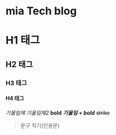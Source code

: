 # mia Tech blog
# H1 태그
## H2 태그
### H3 태그
#### H4 태그


*기울임체*
_기울임체2_
**bold**
**_기울임 + bold_**
~~strike~~

> 문구 적기(인용문)
